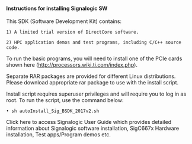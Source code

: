 #### Instructions for installing Signalogic SW
This SDK (Software Development Kit) contains:
  
    1) A limited trial version of DirectCore software.

    2) HPC application demos and test programs, including C/C++ source code.
    
To run the basic programs, you will need to install one of the PCIe cards shown here (http://processors.wiki.ti.com/index.php).    
 
Separate RAR packages are provided for different Linux distributions. Please download appropriate rar package to use with the install script.

Install script requires superuser privileges and will require you to log in as root. To run the script, use the command below: 

    • sh autoInstall_Sig_BSDK_2017v2.sh
    
Click here to access Signalogic User Guide which provides detailed information about Signalogic software installation, SigC667x Hardware installation, Test apps/Program demos etc.
